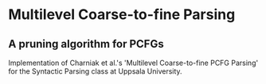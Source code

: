 # Multilevel Coarse-to-fine Parsing
## A pruning algorithm for PCFGs
Implementation of Charniak et al.'s 'Multilevel Coarse-to-fine PCFG Parsing' for the Syntactic Parsing class at Uppsala University.
